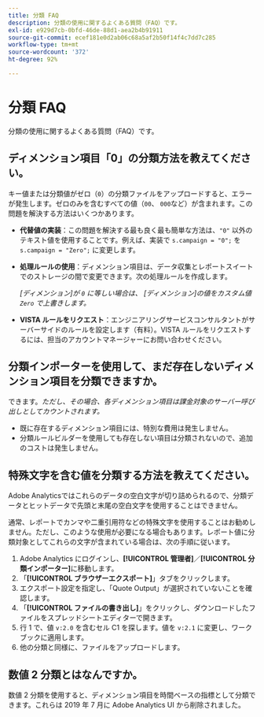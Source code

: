 ```yaml
---
title: 分類 FAQ
description: 分類の使用に関するよくある質問（FAQ）です。
exl-id: e929d7cb-0bfd-46de-88d1-aea2b4b91911
source-git-commit: ecef181e0d2ab06c68a5af2b50f14f4c7dd7c285
workflow-type: tm+mt
source-wordcount: '372'
ht-degree: 92%

---
```


# 分類 FAQ

分類の使用に関するよくある質問（FAQ）です。

## ディメンション項目「0」の分類方法を教えてください。

キー値または分類値がゼロ（`0`）の分類ファイルをアップロードすると、エラーが発生します。ゼロのみを含むすべての値（`00`、 `000`など）が含まれます。この問題を解決する方法はいくつかあります。

* **代替値の実装**：この問題を解決する最も良く最も簡単な方法は、`"0"` 以外のテキスト値を使用することです。例えば、実装で `s.campaign = "0";` を `s.campaign = "Zero";` に変更します。

* **処理ルールの使用**：ディメンション項目は、データ収集とレポートスイートでのストレージの間で変更できます。次の処理ルールを作成します。

   *[ディメンション]が `0` に等しい場合は、 [ディメンション]の値をカスタム値 `Zero` で上書きします。*

* **VISTA ルールをリクエスト**：エンジニアリングサービスコンサルタントがサーバーサイドのルールを設定します（有料）。VISTA ルールをリクエストするには、担当のアカウントマネージャーにお問い合わせください。

## 分類インポーターを使用して、まだ存在しないディメンション項目を分類できますか。

できます。*ただし、その場合、各ディメンション項目は課金対象のサーバー呼び出しとしてカウントされます。*

* 既に存在するディメンション項目には、特別な費用は発生しません。
* 分類ルールビルダーを使用しても存在しない項目は分類されないので、追加のコストは発生しません。

## 特殊文字を含む値を分類する方法を教えてください。

Adobe Analyticsではこれらのデータの空白文字が切り詰められるので、分類データとヒットデータで先頭と末尾の空白文字を使用することはできません。

通常、レポートでカンマや二重引用符などの特殊文字を使用することはお勧めしません。ただし、このような使用が必要になる場合もあります。レポート値に分類対象としてこれらの文字が含まれている場合は、次の手順に従います。

1. Adobe Analytics にログインし、**[!UICONTROL 管理者]**／**[!UICONTROL 分類インポーター]**&#x200B;に移動します。
2. 「**[!UICONTROL ブラウザーエクスポート]**」タブをクリックします。
3. エクスポート設定を指定し、「Quote Output」が選択されていないことを確認します。
4. 「**[!UICONTROL ファイルの書き出し]**」をクリックし、ダウンロードしたファイルをスプレッドシートエディターで開きます。
5. 行 1 で、値 `v:2.0` を含むセル C1 を探します。値を `v:2.1` に変更し、ワークブックに適用します。
6. 他の分類と同様に、ファイルをアップロードします。

## 数値 2 分類とはなんですか。

数値 2 分類を使用すると、ディメンション項目を時間ベースの指標として分類できます。これらは 2019 年 7 月に Adobe Analytics UI から削除されました。
